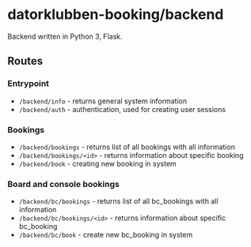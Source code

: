 # datorklubben-booking/backend

Backend written in Python 3, Flask.

## Routes

### Entrypoint
* `/backend/info` - returns general system information
* `/backend/auth` - authentication, used for creating user sessions

### Bookings
* `/backend/bookings` - returns list of all bookings with all information
* `/backend/bookings/<id>` - returns information about specific booking
* `/backend/book` - creating new booking in system

### Board and console bookings
* `/backend/bc/bookings` - returns list of all bc_bookings with all information
* `/backend/bc/bookings/<id>` - returns information about specific bc_booking
* `/backend/bc/book` - create new bc_booking in system

